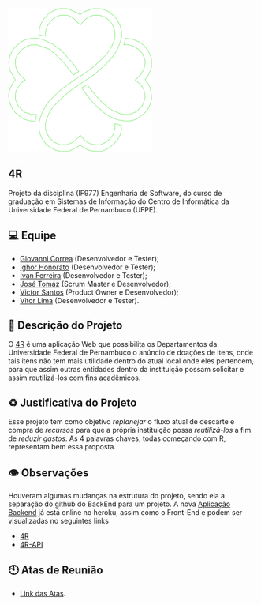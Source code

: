 <img src="https://github.com/jtomaz99/4R/blob/master/Itera%C3%A7%C3%B5es/Itera%C3%A7%C3%A3o%200/%5B0-4%5D%20Logo.png">
<br>

## 4R

Projeto da disciplina (IF977) Engenharia de Software, do curso de graduação em Sistemas de Informação do Centro de Informática da Universidade Federal de Pernambuco (UFPE).

## :computer: Equipe

- [Giovanni Correa](https://github.com/gecjcin/gecj.git) (Desenvolvedor e Tester);
- [Ighor Honorato](https://github.com/IghorHonorato) (Desenvolvedor e Tester);
- [Ivan Ferreira](https://github.com/ifsl2) (Desenvolvedor e Tester);
- [José Tomáz](https://github.com/jtomaz99) (Scrum Master e Desenvolvedor);
- [Victor Santos](https://github.com/vgss) (Product Owner e Desenvolvedor);
- [Vitor Lima](https://github.com/vitorlima-vl) (Desenvolvedor e Tester).

## :page_facing_up: Descrição do Projeto

O [4R](https://github.com/jtomaz99/4R) é uma aplicação Web que possibilita os Departamentos da Universidade Federal de Pernambuco o anúncio de doações de itens, onde tais itens não tem mais utilidade dentro do atual local onde eles pertencem, para que assim outras entidades dentro da instituição possam solicitar e assim reutilizá-los com fins acadêmicos.

## :recycle: Justificativa do Projeto

Esse projeto tem como objetivo *replanejar* o fluxo atual de descarte e compra de *recursos* para que a própria instituição possa *reutilizá-los* a fim de *reduzir gastos*. As 4 palavras chaves, todas começando com R, representam bem essa proposta.

## :eye: Observações

Houveram algumas mudanças na estrutura do projeto, sendo ela a separação do github do BackEnd para um projeto. A nova [Aplicação Backend](https://github.com/vitorlima-vl/FOURR-API) já está online no heroku, assim como o Front-End e podem ser visualizadas no seguintes links
- [4R](https://fourr.herokuapp.com/)
- [4R-API](https://fourr-api.herokuapp.com/)

## :clock10: Atas de Reunião
- [Link das Atas](https://github.com/jtomaz99/ES-Project/wiki/Atas-de-Reuni%C3%A3o).

